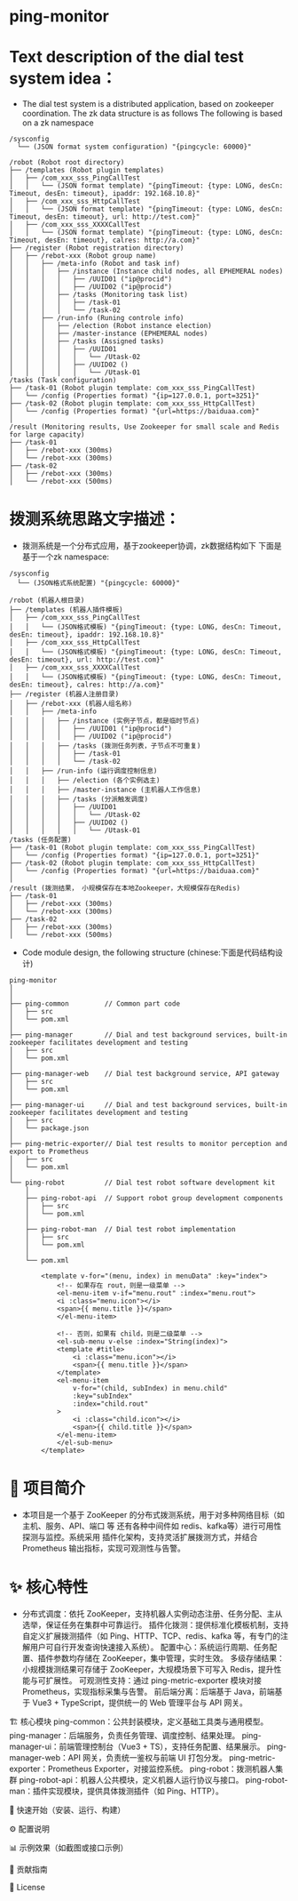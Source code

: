 # ping-monitor

# Text description of the dial test system idea：
- The dial test system is a distributed application, based on zookeeper coordination. The zk data structure is as follows
The following is based on a zk namespace
```
/sysconfig
  └── (JSON format system configuration) "{pingcycle: 60000}"

/robot (Robot root directory)
├── /templates (Robot plugin templates)
│   ├── /com_xxx_sss_PingCallTest
│   │   └── (JSON format template) "{pingTimeout: {type: LONG, desCn: Timeout, desEn: timeout}, ipaddr: 192.168.10.8}"
│   ├── /com_xxx_sss_HttpCallTest
│   │   └── (JSON format template) "{pingTimeout: {type: LONG, desCn: Timeout, desEn: timeout}, url: http://test.com}"
│   ├── /com_xxx_sss_XXXXCallTest
│   │   └── (JSON format template) "{pingTimeout: {type: LONG, desCn: Timeout, desEn: timeout}, calres: http://a.com}"
├── /register (Robot registration directory)
│   ├── /rebot-xxx (Robot group name)
│   │   ├── /meta-info (Robot and task inf)
│   │   │   ├── /instance (Instance child nodes, all EPHEMERAL nodes)
│   │   │   │   ├── /UUID01 ("ip@procid")
│   │   │   │   ├── /UUID02 ("ip@procid")
│   │   │   ├── /tasks (Monitoring task list)
│   │   │   │   ├── /task-01
│   │   │   │   └── /task-02
│   │   ├── /run-info (Runing controle info)
│   │   │   ├── /election (Robot instance election)
│   │   │   ├── /master-instance (EPHEMERAL nodes)
│   │   │   ├── /tasks (Assigned tasks)
│   │   │   │   ├── /UUID01
│   │   │   │   │   └── /Utask-02
│   │   │   │   ├── /UUID02 ()
│   │   │   │   │   └── /Utask-01
/tasks (Task configuration)
├── /task-01 (Robot plugin template: com_xxx_sss_PingCallTest)
│   └── /config (Properties format) "{ip=127.0.0.1, port=3251}"
├── /task-02 (Robot plugin template: com_xxx_sss_HttpCallTest)
│   └── /config (Properties format) "{url=https://baiduaa.com}"
│
/result (Monitoring results, Use Zookeeper for small scale and Redis for large capacity)
├── /task-01
│   ├── /rebot-xxx (300ms)
│   └── /rebot-xxx (300ms)
├── /task-02
│   ├── /rebot-xxx (300ms)
│   └── /rebot-xxx (500ms)
```

# 拨测系统思路文字描述：
- 拨测系统是一个分布式应用，基于zookeeper协调，zk数据结构如下
下面是基于一个zk namespace:
```
/sysconfig
  └── (JSON格式系统配置) "{pingcycle: 60000}"

/robot (机器人根目录)
├── /templates (机器人插件模板)
│   ├── /com_xxx_sss_PingCallTest
│   │   └── (JSON格式模板) "{pingTimeout: {type: LONG, desCn: Timeout, desEn: timeout}, ipaddr: 192.168.10.8}"
│   ├── /com_xxx_sss_HttpCallTest
│   │   └── (JSON格式模板) "{pingTimeout: {type: LONG, desCn: Timeout, desEn: timeout}, url: http://test.com}"
│   ├── /com_xxx_sss_XXXXCallTest
│   │   └── (JSON格式模板) "{pingTimeout: {type: LONG, desCn: Timeout, desEn: timeout}, calres: http://a.com}"
├── /register (机器人注册目录)
│   ├── /rebot-xxx (机器人组名称)
│   │   ├── /meta-info
│   │   │   ├── /instance (实例子节点，都是临时节点)
│   │   │   │   ├── /UUID01 ("ip@procid")
│   │   │   │   ├── /UUID02 ("ip@procid")
│   │   │   ├── /tasks (拨测任务列表，子节点不可重复)
│   │   │   │   ├── /task-01
│   │   │   │   └── /task-02
│   │   ├── /run-info (运行调度控制信息)
│   │   │   ├── /election (各个实例选主)
│   │   │   ├── /master-instance (主机器人工作信息)
│   │   │   ├── /tasks (分派触发调度)
│   │   │   │   ├── /UUID01
│   │   │   │   │   └── /Utask-02
│   │   │   │   ├── /UUID02 ()
│   │   │   │   │   └── /Utask-01
/tasks (任务配置)
├── /task-01 (Robot plugin template: com_xxx_sss_PingCallTest)
│   └── /config (Properties format) "{ip=127.0.0.1, port=3251}"
├── /task-02 (Robot plugin template: com_xxx_sss_HttpCallTest)
│   └── /config (Properties format) "{url=https://baiduaa.com}"
│
/result (拨测结果， 小规模保存在本地Zookeeper，大规模保存在Redis)
├── /task-01
│   ├── /rebot-xxx (300ms)
│   └── /rebot-xxx (300ms)
├── /task-02
│   ├── /rebot-xxx (300ms)
│   └── /rebot-xxx (500ms)
```

- Code module design, the following structure (chinese:下面是代码结构设计)
```
ping-monitor
│ 
│    
├── ping-common         // Common part code
│   ├── src
│   └── pom.xml
│ 
├── ping-manager        // Dial and test background services, built-in zookeeper facilitates development and testing
│   ├── src
│   └── pom.xml
│ 
├── ping-manager-web    // Dial test background service, API gateway
│   ├── src
│   └── pom.xml
│ 
├── ping-manager-ui     // Dial and test background services, built-in zookeeper facilitates development and testing
│   ├── src
│   └── package.json
│ 
├── ping-metric-exporter// Dial test results to monitor perception and export to Prometheus
│   ├── src
│   └── pom.xml
│
└── ping-robot          // Dial test robot software development kit
    │ 
    ├── ping-robot-api  // Support robot group development components
    │   ├── src 
    │   └── pom.xml
    │ 
    ├── ping-robot-man  // Dial test robot implementation
    │   ├── src 
    │   └── pom.xml
    │ 
    └── pom.xml
```

            <template v-for="(menu, index) in menuData" :key="index">
                <!-- 如果存在 rout，则是一级菜单 -->
                <el-menu-item v-if="menu.rout" :index="menu.rout">
                <i :class="menu.icon"></i>
                <span>{{ menu.title }}</span>
                </el-menu-item>

                <!-- 否则，如果有 child，则是二级菜单 -->
                <el-sub-menu v-else :index="String(index)">
                <template #title>
                    <i :class="menu.icon"></i>
                    <span>{{ menu.title }}</span>
                </template>
                <el-menu-item
                    v-for="(child, subIndex) in menu.child"
                    :key="subIndex"
                    :index="child.rout"
                >
                    <i :class="child.icon"></i>
                    <span>{{ child.title }}</span>
                </el-menu-item>
                </el-sub-menu>
            </template>


# 📌 项目简介
- 本项目是一个基于 ZooKeeper 的分布式拨测系统，用于对多种网络目标（如 主机、服务、API、端口 等 还有各种中间件如 redis、kafka等）进行可用性探测与监控。系统采用 插件化架构，支持灵活扩展拨测方式，并结合 Prometheus 输出指标，实现可观测性与告警。
# ✨ 核心特性
- 分布式调度：依托 ZooKeeper，支持机器人实例动态注册、任务分配、主从选举，保证任务在集群中可靠运行。
插件化拨测：提供标准化模板机制，支持自定义扩展拨测插件（如 Ping、HTTP、TCP、redis、kafka 等，有专门的注解用户可自行开发查询快速接入系统）。
配置中心：系统运行周期、任务配置、插件参数均存储在 ZooKeeper，集中管理，实时生效。
多级存储结果：小规模拨测结果可存储于 ZooKeeper，大规模场景下可写入 Redis，提升性能与可扩展性。
可观测性支持：通过 ping-metric-exporter 模块对接 Prometheus，实现指标采集与告警。
前后端分离：后端基于 Java，前端基于 Vue3 + TypeScript，提供统一的 Web 管理平台与 API 网关。

🏗️ 核心模块
ping-common：公共封装模块，定义基础工具类与通用模型。
ping-manager：后端服务，负责任务管理、调度控制、结果处理。
ping-manager-ui：前端管理控制台（Vue3 + TS），支持任务配置、结果展示。
ping-manager-web：API 网关，负责统一鉴权与前端 UI 打包分发。
ping-metric-exporter：Prometheus Exporter，对接监控系统。
ping-robot：拨测机器人集群
ping-robot-api：机器人公共模块，定义机器人运行协议与接口。
ping-robot-man：插件实现模块，提供具体拨测插件（如 Ping、HTTP）。

🚀 快速开始（安装、运行、构建）

⚙️ 配置说明

📊 示例效果（如截图或接口示例）

🤝 贡献指南

📄 License
